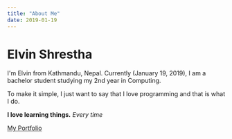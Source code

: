 ```yaml
---
title: "About Me"
date: 2019-01-19
---
```


# Elvin Shrestha
I'm Elvin from Kathmandu, Nepal. Currently (January 19, 2019), I am a bachelor student studying my 2nd year in Computing.

To make it simple, I just want to say that I love programming and that is what I do.

__I love learning things.__ *Every time*

[My Portfolio](https://elwyncrestha.github.io)
